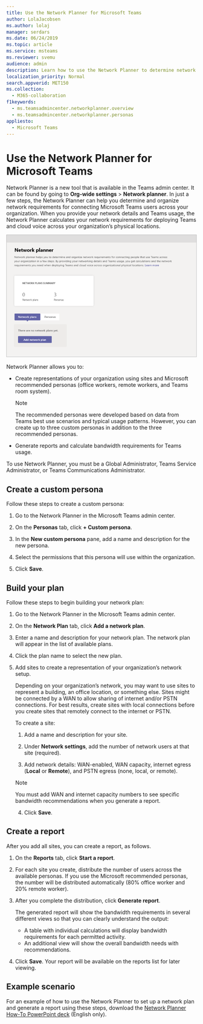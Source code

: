 ```yaml
---
title: Use the Network Planner for Microsoft Teams
author: LolaJacobsen
ms.author: lolaj
manager: serdars
ms.date: 06/24/2019
ms.topic: article
ms.service: msteams
ms.reviewer: svemu
audience: admin
description: Learn how to use the Network Planner to determine network requirements for Microsoft Teams.
localization_priority: Normal
search.appverid: MET150
ms.collection: 
  - M365-collaboration
f1keywords: 
  - ms.teamsadmincenter.networkplanner.overview
  - ms.teamsadmincenter.networkplanner.personas
appliesto: 
  - Microsoft Teams
---
```


# Use the Network Planner for Microsoft Teams

Network Planner is a new tool that is available in the Teams admin center. It can be found by going to **Org-wide settings** > **Network planner**. In just a few steps, the Network Planner can help you determine and organize network requirements for connecting Microsoft Teams users across your organization. When you provide your network details and Teams usage, the Network Planner calculates your network requirements for deploying Teams and cloud voice across your organization’s physical locations.

![Screenshot of Network Planner](media/network-planner.png)

Network Planner allows you to:

- Create representations of your organization using sites and Microsoft recommended personas (office workers, remote workers, and Teams room system).

    > [!NOTE]
    > The recommended personas were developed based on data from Teams best use scenarios and typical usage patterns. However, you can create up to three custom personas in addition to the three recommended personas.

- Generate reports and calculate bandwidth requirements for Teams usage.

To use Network Planner, you must be a Global Administrator, Teams Service Administrator, or Teams Communications Administrator.

## Create a custom persona

Follow these steps to create a custom persona:

1. Go to the Network Planner in the Microsoft Teams admin center.

2. On the **Personas** tab, click **+ Custom persona**. 

3. In the **New custom persona** pane, add a name and description for the new persona.

4. Select the permissions that this persona will use within the organization.

5. Click **Save**.

## Build your plan

Follow these steps to begin building your network plan:

1. Go to the Network Planner in the Microsoft Teams admin center.

2. On the **Network Plan** tab, click **Add a network plan**.

3. Enter a name and description for your network plan. The network plan will appear in the list of available plans.

4. Click the plan name to select the new plan.

5. Add sites to create a representation of your organization’s network setup.

    Depending on your organization’s network, you may want to use sites to represent a building, an office location, or something else. Sites might be connected by a WAN to allow sharing of internet and/or PSTN connections. For best results, create sites with local connections before you create sites that remotely connect to the internet or PSTN.

    To create a site:

    1. Add a name and description for your site.

    2. Under **Network settings**, add the number of network users at that site (required).

    3. Add network details: WAN-enabled, WAN capacity, internet egress (**Local** or **Remote**), and PSTN egress (none, local, or remote).

      > [!NOTE]
      > You must add WAN and internet capacity numbers to see specific bandwidth recommendations when you generate a report.

    4. Click **Save**.

## Create a report

After you add all sites, you can create a report, as follows.

1. On the **Reports** tab, click **Start a report**.

2. For each site you create, distribute the number of users across the available personas. If you use the Microsoft recommended personas, the number will be distributed automatically (80% office worker and 20% remote worker).

3. After you complete the distribution, click **Generate report**.

    The generated report will show the bandwidth requirements in several different views so that you can clearly understand the output:
    - A table with individual calculations will display bandwidth requirements for each permitted activity.
    - An additional view will show the overall bandwidth needs with recommendations.

4. Click **Save**. Your report will be available on the reports list for later viewing.

## Example scenario

For an example of how to use the Network Planner to set up a network plan and generate a report using these steps, download the [Network Planner How-To PowerPoint deck](https://github.com/MicrosoftDocs/OfficeDocs-SkypeForBusiness/blob/live/Teams/downloads/network-planner-how-to.pptx?raw=true) (English only).
